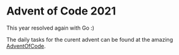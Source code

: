 # Advent of Code 2021

This year resolved again with Go :)

The daily tasks for the curent advent can be found at the amazing [AdventOfCode](https://adventofcode.com/2021).

